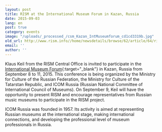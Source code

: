 ```yaml
---
layout: post
title: RISM at the International Museum Forum in Kazan, Russia
date: 2015-09-03
lang: en
post: true
category: events
image: "/uploads/_processed_/csm_Kazan_IntMuseumforum_cd1cd3319b.jpg"
old_url: http://www.rism.info//home/newsdetails/browse/62/article/64/rism-at-the-international-museum-forum-in-kazan-russia.html
email: ''
author: ''
---
```



Klaus Keil from the RISM Central Office is invited to participate in the [International Museum Forum](http://forum.tatmuseum.ru/business-program/?lang=en){:target="_blank"} in Kazan, Russia from September 8 to 11, 2015. This conference is being organized by the Ministry for Culture of the Russian Federation, the Ministry for Culture of the Tatarstan Republic, and ICOM Russia (Russian National Committee of International Council of Museums). On September 9, Keil will have the opportunity to present RISM and encourage representatives from Russian music museums to participate in the RISM project.

ICOM Russia was founded in 1957. Its activity is aimed at representing Russian museums at the international stage, making international connections, and developing the professional level of museum professionals in Russia.







<script type="text/javascript">var switchTo5x=true;</script><script type="text/javascript" src="http://w.sharethis.com/button/buttons.js"></script><script type="text/javascript">stLight.options({publisher: "9b601438-1ce1-49d8-bfd7-9cff5df54c17", doNotHash: false, doNotCopy: false, hashAddressBar: false});</script>
